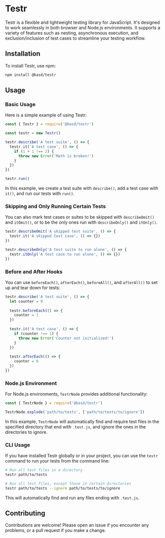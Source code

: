 
# Testr

Testr is a flexible and lightweight testing library for JavaScript. It's designed to work seamlessly in both browser and Node.js environments. It supports a variety of features such as nesting, asynchronous execution, and exclusion/inclusion of test cases to streamline your testing workflow.

## Installation

To install Testr, use npm:

```sh
npm install @basd/testr
```

## Usage

### Basic Usage

Here is a simple example of using Testr:

```js
const { Testr } = require('@basd/testr')

const testr = new Testr()

testr.describe('A test suite', () => {
  testr.it('A test case', () => {
    if (1 + 1 !== 2) {
      throw new Error('Math is broken!')
    }
  })
})

testr.run()
```

In this example, we create a test suite with `describe()`, add a test case with `it()`, and run our tests with `run()`.

### Skipping and Only Running Certain Tests

You can also mark test cases or suites to be skipped with `describeOmit()` and `itOmit()`, or to be the only ones run with `describeOnly()` and `itOnly()`.

```js
testr.describeOmit('A skipped test suite', () => {
  testr.it('A skipped test case', () => {})
})

testr.describeOnly('A test suite to run alone', () => {
  testr.itOnly('A test case to run alone', () => {})
})
```

### Before and After Hooks

You can use `beforeEach()`, `afterEach()`, `beforeAll()`, and `afterAll()` to set up and tear down for tests:

```js
testr.describe('A test suite', () => {
  let counter = 0
  
  testr.beforeEach(() => {
    counter = 1
  })
  
  testr.it('A test case', () => {
    if (counter !== 1) {
      throw new Error('Counter not initialized!')
    }
  })
  
  testr.afterEach(() => {
    counter = 0
  })
})
```

### Node.js Environment

For Node.js environments, `TestrNode` provides additional functionality:

```js
const { TestrNode } = require('@basd/testr')

TestrNode.explode('path/to/tests', ['path/to/tests/to/ignore'])
```

In this example, `TestrNode` will automatically find and require test files in the specified directory that end with `.test.js`, and ignore the ones in the directories to ignore.

### CLI Usage

If you have installed Testr globally or in your project, you can use the `testr` command to run your tests from the command line:

```sh
# Run all test files in a directory
testr path/to/tests

# Run all test files, except those in certain directories
testr path/to/tests --ignore path/to/tests/to/ignore
```

This will automatically find and run any files ending with `.test.js`.

## Contributing

Contributions are welcome! Please open an issue if you encounter any problems, or a pull request if you make a change.
